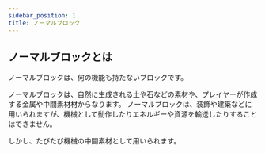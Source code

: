 ```yaml
---
sidebar_position: 1
title: ノーマルブロック
---
```


## ノーマルブロックとは

ノーマルブロックは、何の機能も持たないブロックです。

ノーマルブロックは、自然に生成される土や石などの素材や、プレイヤーが作成する金属や中間素材材からなります。
ノーマルブロックは、装飾や建築などに用いられますが、機械として動作したりエネルギーや資源を輸送したりすることはできません。

しかし、たびたび機械の中間素材として用いられます。